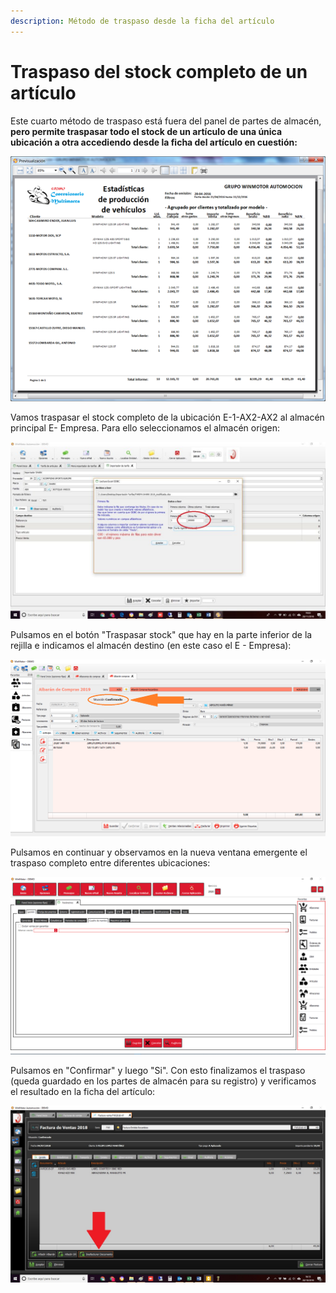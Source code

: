 ```yaml
---
description: Método de traspaso desde la ficha del artículo
---
```


# Traspaso del stock completo de un artículo

Este cuarto método de traspaso está fuera del panel de partes de almacén, **pero permite traspasar todo el stock de un artículo de una única ubicación a otra accediendo desde la ficha del artículo en cuestión:**

![Ficha de art&#xED;culo 45462-HR0-F00](../../.gitbook/assets/image%20%28253%29.png)

Vamos traspasar el stock completo de la ubicación E-1-AX2-AX2 al almacén principal E- Empresa. Para ello seleccionamos el almacén origen:

![](../../.gitbook/assets/image%20%2898%29.png)

Pulsamos en el botón "Traspasar stock" que hay en la parte inferior de la rejilla e indicamos el almacén destino \(en este caso el E - Empresa\):

![](../../.gitbook/assets/image%20%28249%29.png)

Pulsamos en continuar y observamos en la nueva ventana emergente el traspaso completo entre diferentes ubicaciones:

![](../../.gitbook/assets/image%20%28361%29.png)

Pulsamos en "Confirmar" y luego "Si". Con esto finalizamos el traspaso \(queda guardado en los partes de almacén para su registro\) y verificamos el resultado en la ficha del artículo:

![Las 10 unidades traspasadas se suman a las 20 en stock de la ubicaci&#xF3;n de destino](../../.gitbook/assets/image%20%28133%29.png)

